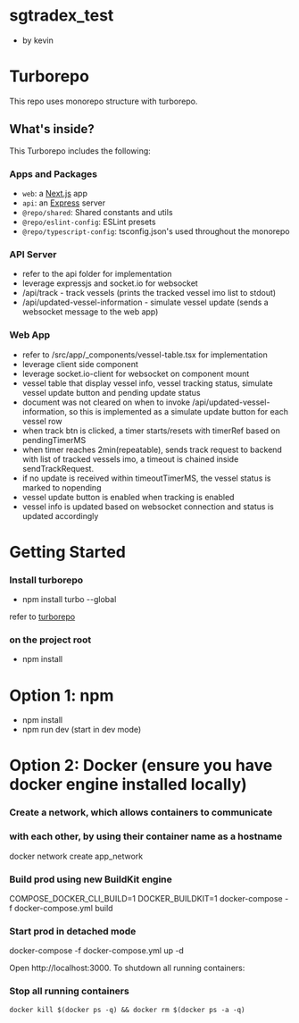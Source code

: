 # sgtradex_test

- by kevin

# Turborepo

This repo uses monorepo structure with turborepo.

## What's inside?

This Turborepo includes the following:

### Apps and Packages

- `web`: a [Next.js](https://nextjs.org/) app
- `api`: an [Express](https://expressjs.com/) server
- `@repo/shared`: Shared constants and utils
- `@repo/eslint-config`: ESLint presets
- `@repo/typescript-config`: tsconfig.json's used throughout the monorepo

### API Server

- refer to the api folder for implementation
- leverage expressjs and socket.io for websocket
- /api/track - track vessels (prints the tracked vessel imo list to stdout)
- /api/updated-vessel-information - simulate vessel update (sends a websocket message to the web app)

### Web App

- refer to /src/app/\_components/vessel-table.tsx for implementation
- leverage client side component
- leverage socket.io-client for websocket on component mount
- vessel table that display vessel info, vessel tracking status, simulate vessel update button and pending update status
- document was not cleared on when to invoke /api/updated-vessel-information, so this is implemented as a simulate update button for each vessel row
- when track btn is clicked, a timer starts/resets with timerRef based on pendingTimerMS
- when timer reaches 2min(repeatable), sends track request to backend with list of tracked vessels imo, a timeout is chained inside sendTrackRequest.
- if no update is received within timeoutTimerMS, the vessel status is marked to nopending
- vessel update button is enabled when tracking is enabled
- vessel info is updated based on websocket connection and status is updated accordingly

# Getting Started

### Install turborepo

- npm install turbo --global

refer to [turborepo](https://turbo.build/repo/docs/getting-started/installation)

### on the project root

- npm install

# Option 1: npm

- npm install
- npm run dev (start in dev mode)

# Option 2: Docker (ensure you have docker engine installed locally)

### Create a network, which allows containers to communicate

### with each other, by using their container name as a hostname

docker network create app_network

### Build prod using new BuildKit engine

COMPOSE_DOCKER_CLI_BUILD=1 DOCKER_BUILDKIT=1 docker-compose -f docker-compose.yml build

### Start prod in detached mode

docker-compose -f docker-compose.yml up -d

Open http://localhost:3000.
To shutdown all running containers:

### Stop all running containers

```
docker kill $(docker ps -q) && docker rm $(docker ps -a -q)
```
